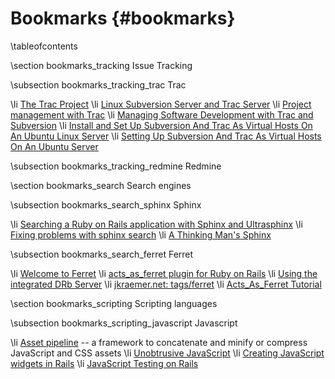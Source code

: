 
Bookmarks    {#bookmarks}
=========

\tableofcontents

\section bookmarks_tracking Issue Tracking

\subsection bookmarks_tracking_trac Trac

\li [The Trac Project](http://trac.edgewall.org)
\li [Linux Subversion Server and Trac Server](http://www.yolinux.com/TUTORIALS/LinuxSubversionAndTracServer.html)
\li [Project management with Trac](http://www.linux.com/feature/48889)
\li [Managing Software Development with Trac and Subversion](http://www.packtpub.com/managing-software-development-with-trac-and-subversion/book)
\li [Install and Set Up Subversion And Trac As Virtual Hosts On An Ubuntu Linux Server](http://www.linewbie.com/2008/01/install-and-set-up-subversion-and-trac-as-virtual-hosts-on-an-ubuntu-linux-server.html)
\li [Setting Up Subversion And Trac As Virtual Hosts On An Ubuntu Server](http://www.howtoforge.com/subversion-trac-virtual-hosts-on-ubuntu-server)

\subsection bookmarks_tracking_redmine Redmine

\section bookmarks_search Search engines

\subsection bookmarks_search_sphinx Sphinx

\li [Searching a Ruby on Rails application with Sphinx and Ultrasphinx](http://blog.insoshi.com/2008/07/17/searching-a-ruby-on-rails-application-with-sphinx-and-ultrasphinx)
\li [Fixing problems with sphinx search](http://blog.lrdesign.com/2008/07/fixing-problems-with-sphinx-search)
\li [A Thinking Man's Sphinx](http://reinh.com/blog/2008/07/14/a-thinking-mans-sphinx.html)

\subsection bookmarks_search_ferret Ferret

\li [Welcome to Ferret](http://ferret.davebalmain.com/trac)
\li [acts_as_ferret plugin for Ruby on Rails](http://projects.jkraemer.net/acts_as_ferret)
\li [Using the integrated DRb Server](http://projects.jkraemer.net/acts_as_ferret/wiki/DrbServer)
\li [jkraemer.net: tags/ferret](http://www.jkraemer.net/tags/ferret)
\li [Acts_As_Ferret Tutorial](http://www.railsenvy.com/2007/2/19/acts-as-ferret-tutorial)

\section bookmarks_scripting Scripting languages

\subsection bookmarks_scripting_javascript Javascript

\li [Asset pipeline](http://guides.rubyonrails.org/asset_pipeline.html) -- a framework to concatenate and minify or compress JavaScript and CSS assets
\li [Unobtrusive JavaScript](http://en.wikipedia.org/wiki/Unobtrusive_JavaScript)
\li [Creating JavaScript widgets in Rails](http://www.igvita.com/2007/06/05/creating-javascript-widgets-in-rails/)
\li [JavaScript Testing on Rails](http://www.solitr.com/blog/2012/04/konacha-tutorial-javascript-testing-with-rails)


